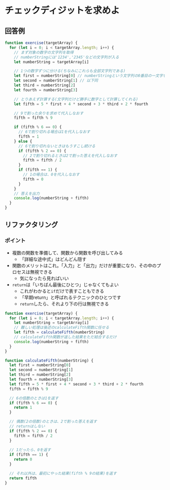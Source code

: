 # チェックディジットを求めよ

## 回答例

```javascript
function exercise(targetArray) {
  for (let i = 0; i < targetArray.length; i++) {
    // まず対象の数字の文字列を取得
    // numberStringには'1234','2345'などの文字列が入る
    let numberString = targetArray[i]

    // 1つの数字ずつに分ける(ちなみにこれらも全部文字列である)
    let first = numberString[0] // numberStringという文字列の0番目の一文字をfirstに入れる
    let second = numberString[1] // 以下同
    let third = numberString[2]
    let fourth = numberString[3]

    // とりあえず計算する(文字列だけど勝手に数字として計算してくれる)
    let fifth = 5 * first + 4 * second + 3 * third + 2 * fourth

    // 9で割った余りを求めて代入しなおす
    fifth = fifth % 9

    if (fifth % 6 == 0) {
      // 6で割り切れる場合は1を代入しなおす
      fifth = 1
    } else {
      // 6で割り切れないときはもうすこし続ける
      if (fifth % 2 == 0) {
        // 2で割り切れるときは2で割った答えを代入しなおす
        fifth = fifth / 2
      }
      if (fifth == 1) {
        // 1の場合は、0を代入しなおす
        fifth = 0
      }
    }
    // 答えを出力
    console.log(numberString + fifth)
  }
}
```

## リファクタリング


### ポイント

* 複数の関数を準備して、関数から関数を呼び出してみる
  * 「詳細な途中式」はどんどん隠す
* 関数のメリットはこれ。「入力」と「出力」だけが重要になり、その中のプロセスは無視できる
  * 気になったら見ればいい
* `return`は「いちばん最後にひとつ」じゃなくてもよい
  * これがわかると`if`だけで表すこともできる
  * 「早期return」と呼ばれるテクニックのひとつです
  * `return`したら、それより下の行は無視できる

```javascript
function exercise(targetArray) {
  for (let i = 0; i < targetArray.length; i++) {
    let numberString = targetArray[i]
    // 難しい処理は後述のcalculateFifth関数に任せる
    let fifth = calculateFifth(numberString)
    // calculateFifth関数が返した結果をただ結合するだけ
    console.log(numberString + fifth)
  }
}

function calculateFifth(numberString) {
  let first = numberString[0]
  let second = numberString[1]
  let third = numberString[2]
  let fourth = numberString[3]
  let fifth = 5 * first + 4 * second + 3 * third + 2 * fourth 
  fifth = fifth % 9

  // 6の倍数のときは1を返す
  if (fifth % 6 == 0) {
    return 1
  } 

  // 偶数(2の倍数)のときは、2で割った答えを返す
  // returnはしない
  if (fifth % 2 == 0) {
    fifth = fifth / 2
  } 
  
  // 1だったら、0を返す
  if (fifth == 1) {
    return 0
  }

  // それ以外は、最初にやった結果(fifth % 9の結果)を返す
  return fifth
}
```
